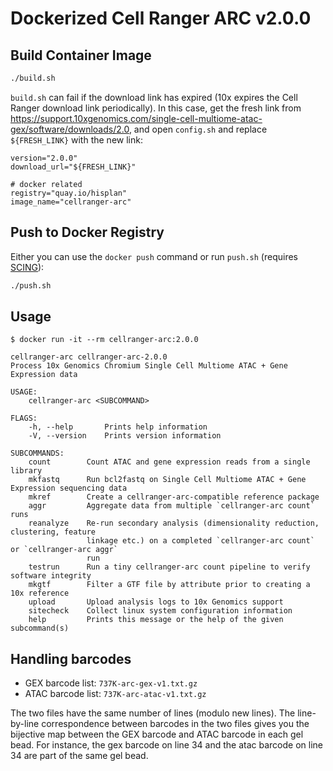 # Dockerized Cell Ranger ARC v2.0.0

## Build Container Image

```bash
./build.sh
```

`build.sh` can fail if the download link has expired (10x expires the Cell Ranger download link periodically). In this case, get the fresh link from https://support.10xgenomics.com/single-cell-multiome-atac-gex/software/downloads/2.0, and open `config.sh` and replace `${FRESH_LINK}` with the new link:

```
version="2.0.0"
download_url="${FRESH_LINK}"

# docker related
registry="quay.io/hisplan"
image_name="cellranger-arc"
```

## Push to Docker Registry

Either you can use the `docker push` command or run `push.sh` (requires [SCING](https://github.com/hisplan/scing)):

```bash
./push.sh
```

## Usage

```
$ docker run -it --rm cellranger-arc:2.0.0

cellranger-arc cellranger-arc-2.0.0
Process 10x Genomics Chromium Single Cell Multiome ATAC + Gene Expression data

USAGE:
    cellranger-arc <SUBCOMMAND>

FLAGS:
    -h, --help       Prints help information
    -V, --version    Prints version information

SUBCOMMANDS:
    count        Count ATAC and gene expression reads from a single library
    mkfastq      Run bcl2fastq on Single Cell Multiome ATAC + Gene Expression sequencing data
    mkref        Create a cellranger-arc-compatible reference package
    aggr         Aggregate data from multiple `cellranger-arc count` runs
    reanalyze    Re-run secondary analysis (dimensionality reduction, clustering, feature
                 linkage etc.) on a completed `cellranger-arc count` or `cellranger-arc aggr`
                 run
    testrun      Run a tiny cellranger-arc count pipeline to verify software integrity
    mkgtf        Filter a GTF file by attribute prior to creating a 10x reference
    upload       Upload analysis logs to 10x Genomics support
    sitecheck    Collect linux system configuration information
    help         Prints this message or the help of the given subcommand(s)
```

## Handling barcodes

- GEX barcode list: `737K-arc-gex-v1.txt.gz`
- ATAC barcode list: `737K-arc-atac-v1.txt.gz`

The two files have the same number of lines (modulo new lines). The line-by-line correspondence between barcodes in the two files gives you the bijective map between the GEX barcode and ATAC barcode in each gel bead. For instance, the gex barcode on line 34 and the atac barcode on line 34 are part of the same gel bead.
